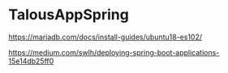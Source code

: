 # TalousAppSpring

https://mariadb.com/docs/install-guides/ubuntu18-es102/

https://medium.com/swlh/deploying-spring-boot-applications-15e14db25ff0
